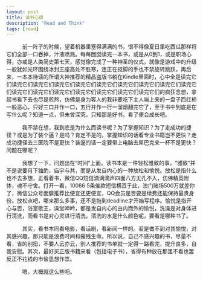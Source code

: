 ```yaml
---
layout: post
title: 读书心得
description: "Read and Think"
tags: [read]
---
```


&emsp;&emsp;&emsp;前一阵子的时候，望着机器里塞得满满的书，恨不得像夏日里吃西瓜那样将它们全部一口吞掉，汁液喷溅。每每囫囵读完一本书，或是从0到1，或是职场心得，亦或是人类简史第七天，感觉像完成了一种神圣的仪式，就像是游戏中的升级一般犹如光环围绕冰封王座高处不胜寒，连正在抠脚的手也不禁旋转跳跃，再后来，一本本待读的所谓大神推荐的精品盗版书躺在Kindle里面时，心中全是读完它们读完它们读完它们读完它们读完它们读完它们读完它们读完它们读完它们读完它们读完它们读完它们读完它们读完它们读完它们读完它们读完它们的疯狂念想，拿起书看下去也尽是煎熬，仿佛是身为客人的我非要吃下主人端上来的一盘子西红柿一般恶心，只好三口并作一口，五行并作一行一溜烟翻完它了，至于书中到底是在写什么呢？知道一点，但未曾深究，只知那是好书，看了便会成长吧。

&emsp;&emsp;&emsp;我不禁在想，我到底是为什么而读书呢？为了掌握知识？为了走成功的捷径？或是为了装个逼？是吗？肯定不是的，掌握知识的话看专业书籍岂不更快？走成功捷径去三医院不是更快？装逼的话一定要带上电脑去屌巴克来一杯不是更快？问题在哪呢？

&emsp;&emsp;&emsp;我想了一下，问题出在“时间”上面。读书本是一件轻松雅致的事，“雅致”并不是说要月下独酌，庙宇与共，而是从发自内心的一种放松和愉悦。放松是指什么也不去多想，正看着书，微信QQ短信滴滴滴声四面八方无孔不入，仿佛精英附体，魂不守舍。打开一看，10086 5条催款短信横亘于此，澳门赌场500万就差你了，微信公众号面膜推荐比便宜还更便宜，QQ会员是否要是续费还能保持最贵身份。放松点吧，哪来那么多事，还不是拖到deadline才开始写程序。愉悦是指开心与否，浴室歌王，澡堂呻吟，都是发自内心的由内而外的愉悦，洗澡是对身体进行清洗，而看书是对心灵进行清洗，清洗的水是什么颜色呢，要看是哪种书了。

&emsp;&emsp;&emsp;其实，看书本同看电影，看话剧，看新闻一样的。若是做不到对其愉悦，对其感兴趣，那只能是浪费时间和摧残生命。所以说，自己不感兴趣的书，尽量不看，省的别扭，不要人云亦云，别人推荐的书单就一定得一路看完，提升良多，自我安慰。其次，最好买正版书籍来看（包括电子书），省得有种放在那里不看也罢反正不花钱的市侩思想作祟。

&emsp;&emsp;&emsp;嗯，大概就这么些吧。

